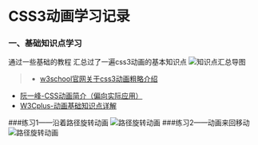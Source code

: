 # CSS3动画学习记录
### 一、基础知识点学习
通过一些基础的教程 汇总过了一遍css3动画的基本知识点
![知识点汇总导图](http://ww1.sinaimg.cn/large/aaf9f3f0gw1f4x3ftztpgj213o0xsn25.jpg)

> * [w3school官网关于css3动画粗略介绍](http://www.w3school.com.cn/css3/css3_2dtransform.asp)
* [阮一峰-CSS动画简介（偏向实际应用）](http://www.ruanyifeng.com/blog/2014/02/css_transition_and_animation.html)
* [W3Cplus-动画基础知识点详解](http://www.w3cplus.com/content/css3-animation)

###练习1——沿着路径旋转动画
![路径旋转动画](http://ww4.sinaimg.cn/mw690/aaf9f3f0gw1f4y05d5tjgg20do0cqtc6.gif)
###练习2——动画来回移动
![路径旋转动画](http://ww3.sinaimg.cn/mw690/aaf9f3f0gw1f52zh7lyf8g20770ea7wj.gif)

